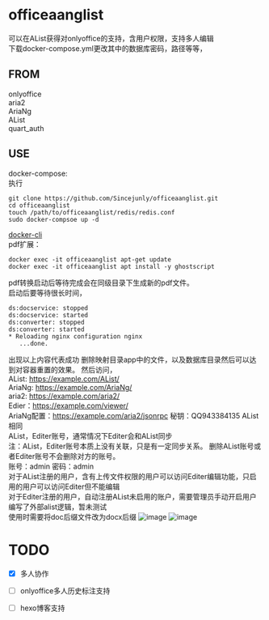 # officeaanglist  
   可以在AList获得对onlyoffice的支持，含用户权限，支持多人编辑  
   下载docker-compose.yml更改其中的数据库密码，路径等等，
## FROM
   onlyoffice  
   aria2  
   AriaNg  
   AList  
   quart_auth   
## USE     
   docker-compose:  
   执行  
   ```
   git clone https://github.com/Sincejunly/officeaanglist.git
   cd officeaanglist
   touch /path/to/officeaanglist/redis/redis.conf
   sudo docker-compsoe up -d
   ```
   [docker-cli](https://github.com/Sincejunly/officeaanglist/blob/github/docker.md)  
   pdf扩展：  
   ```
   docker exec -it officeaanglist apt-get update
   docker exec -it officeaanglist apt install -y ghostscript
   ```
   pdf转换启动后等待完成会在同级目录下生成新的pdf文件。  
   启动后要等待很长时间，  
   ```   
   ds:docservice: stopped  
   ds:docservice: started  
   ds:converter: stopped  
   ds:converter: started  
   * Reloading nginx configuration nginx  
      ...done.  
   ```  
   出现以上内容代表成功
   删除映射目录app中的文件，以及数据库目录然后可以达到对容器重置的效果。
   然后访问，  
   AList: https://example.com/AList/  
   AriaNg: https://example.com/AriaNg/  
   aria2: https://example.com/aria2/  
   Edier：https://example.com/viewer/  
   AriaNg配置：https://example.com/aria2/jsonrpc  秘钥：QQ943384135
   AList相同  
   AList，Editer账号，通常情况下Editer会和AList同步  
   注：AList，Editer账号本质上没有关联，只是有一定同步关系。
   删除AList账号或者Editer账号不会删除对方的账号。  
   账号：admin
   密码：admin  
   对于AList注册的用户，含有上传文件权限的用户可以访问Editer编辑功能，只启用的用户可以访问Editer但不能编辑  
   对于Editer注册的用户，自动注册AList未启用的账户，需要管理员手动开启用户  
   编写了外部alist逻辑，暂未测试  
   使用时需要将doc后缀文件改为docx后缀
![image](https://github.com/Sincejunly/officeaanglist/assets/96775034/c3967404-9047-48a9-ad7f-7ef28c1314e5)
![image](https://github.com/Sincejunly/officeaanglist/assets/96775034/57504316-98a9-4569-848a-ac76016e1272)  

# TODO  
- [x] 多人协作  
- [ ] onlyoffice多人历史标注支持   
- [ ] hexo博客支持  






